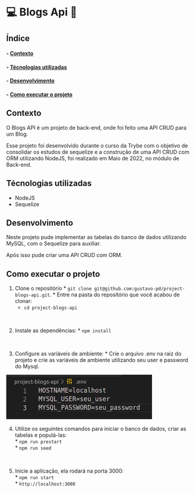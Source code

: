 <h1>💻 Blogs Api 📨</h1>

<h2>Índice</h2>
<h4>- <a href="#context">Contexto</a></h4>
<h4>- <a href="#tecnologies">Técnologias utilizadas</a></h4>
<h4>- <a href="#development">Desenvolvimento</a></h4>
<h4>- <a href="#howtouse">Como executar o projeto</a></h4>

<h2 id="context">Contexto</h2>

<p>O Blogs API é um projeto de back-end, onde foi feito uma API CRUD para um Blog.</p>
<p>Esse projeto foi desenvolvido durante o curso da Trybe com o objetivo de consolidar os estudos de sequelize e a construção de uma API CRUD com ORM utilizando NodeJS, foi realizado em Maio de 2022, no módulo de Back-end.</p>


<h2 id="tecnologies">Técnologias utilizadas</h2>

<ul>
  <li>NodeJS</li>
  <li>Sequelize</li>
</ul>

<h2 id="development">Desenvolvimento</h2>

<p>Neste projeto pude implementar as tabelas do banco de dados utilizando MySQL, com o Sequelize para auxiliar.</p>
<p>Após isso pude criar uma API CRUD com ORM.</p>


<h2 id="howtouse">Como executar o projeto</h2>

  1. Clone o repositório
    * `git clone git@github.com:gustavo-pd/project-blogs-api.git`.
    * Entre na pasta do repositório que você acabou de clonar:
      * `cd project-blogs-api`
</br>

  2. Instale as dependências:
    * `npm install`
</br>

  3. Configure as variáveis de ambiente:
    * Crie o arquivo .env na raiz do projeto e crie as variáveis de ambiente utilizando seu user e password do Mysql.

<img src="./images/env.png" alt=".env">
</br>

  4. Utilize os seguintes comandos para iniciar o banco de dados, criar as tabelas e populá-las:
    </br>
    * `npm run prestart`
    </br>
    * `npm run seed`
</br>

  5. Inicie a aplicação, ela rodará na porta 3000:
    </br>
    * `npm run start`
    </br>
    * `http://localhost:3000`
</br>
